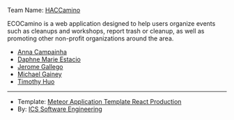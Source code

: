 Team Name: [HACCamino](https://hacc-camino.github.io/)

ECOCamino is a web application designed to help users organize events such as cleanups and workshops, report trash or cleanup, as well as promoting other non-profit organizations around the area. 

- [Anna Campainha](https://github.com/annacampainha)
- [Daphne Marie Estacio](https://dmtapia.github.io)
- [Jerome Gallego](https://github.com/alohajerome)
- [Michael Gainey](https://github.com/micgainey)
- [Timothy Huo](https://github.com/timothyhuo1)

---
* Template: [Meteor Application Template React Production](https://github.com/ics-software-engineering/meteor-application-template-react-production)
* By: [ICS Software Engineering](https://github.com/ics-software-engineering)
